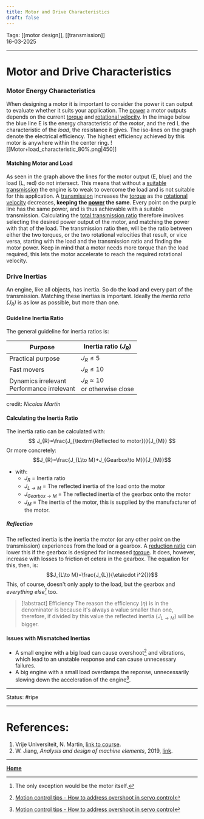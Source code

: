 ```yaml
---
title: Motor and Drive Characteristics
draft: false
---
```

Tags: [[motor design]], [[transmission]]  <br>16-03-2025

---
# Motor and Drive Characteristics
### Motor Energy Characteristics
When designing a motor it is important to consider the power it can output to evaluate whether it suits your application. The [power](Power.md) a motor outputs depends on the current [torque](Torque.md) and [rotational velocity](angular%20velocity).
In the image below the blue line E is the energy characteristic of the _motor_, and the red L the characteristic of the _load_, the resistance it gives. 
The iso-lines on the graph denote the electrical efficiency. The highest efficiency achieved by this motor is anywhere within the center ring.
![[Motor+load_characteristic_80%.png|450]] 
#### Matching Motor and Load
As seen in the graph above the lines for the motor output (E, blue) and the load (L, red) do not intersect. This means that without a [suitable transmission](Transmission%20design) the engine is to weak to overcome the load and is not suitable for this application.
A [transmission](Transmission%20Design.md) increases the [torque](Torque.md) as the [rotational velocity](angular%20velocity) decreases, __keeping the [power](Power.md) the same__. Every point on the purple line has the same power, and is thus achievable with a suitable transmission. Calculating the [total transmission ratio](Transmission%20Design.md) therefore involves selecting the desired power output of the motor, and matching the power with that of the load. The transmission ratio then, will be the ratio between either the two torques, or the two rotational velocities that result, or vice versa, starting with the load and the transmission ratio and finding the motor power.
Keep in mind that a motor needs more torque than the load required, this lets the motor accelerate to reach the required rotational velocity.
### Drive Inertias
An engine, like all objects, has inertia. So do the load and every part of the transmission. Matching these inertias is important. Ideally the _inertia ratio ($J_R$)_ is as low as possible, but more than one.
#### Guideline Inertia Ratio
The general guideline for inertia ratios is:

| Purpose                                        | Inertia ratio ($J_R$)                  |
| ---------------------------------------------- | -------------------------------------- |
| Practical purpose                              | $J_{R}\le5$                            |
| Fast movers                                    | $J_{R}\le10$                           |
| Dynamics irrelevant <br>Performance irrelevant | $J_{R}\approx10$<br>or otherwise close |
credit: _Nicolas Martin_
#### Calculating the Inertia Ratio
The inertia ratio can be calculated with:
$$
J_{R}=\frac{J_{\textrm{Reflected to motor}}}{J_{M}}
$$
Or more concretely:
$$J_{R}=\frac{J_{L\to M}+J_{Gearbox\to M}}{J_{M}}$$
- with:
	- $J_R$ = Inertia ratio
	- $J_{L\to M}$ = The reflected inertia of the load onto the motor
	- $J_{Gearbox\to M}$ = The reflected inertia of the gearbox onto the motor
	- $J_M$ = The inertia of the motor, this is supplied by the manufacturer of the motor.
##### Reflection
The reflected inertia is the inertia the motor (or any other point on the transmission) experiences from the load or a gearbox. A [reduction ratio](Gears#gear%20ratios) can lower this if the gearbox is designed for increased [torque](torque). It does, however, increase with losses to friction et cetera in the gearbox. The equation for this, then, is:
$$J_{L\to M}=\frac{J_{L}}{\eta\cdot i^2{}}$$
This, of course, doesn't only apply to the load, but the gearbox and _everything else[^except]_ too.
> [!abstract] Efficiency
> The reason the efficiency ($\eta$) is in the denominator is because it's always a value smaller than one, therefore, if divided by this value the reflected inertia ($J_{L\to M}$) will be bigger.

#### Issues with Mismatched Inertias
- A small engine with a big load can cause overshoot[^overshoot] and vibrations, which lead to an unstable response and can cause unnecessary failures.
- A big engine with a small load overdamps the reponse, unnecessarily slowing down the acceleration of the engine[^overshoot].










---
Status: #ripe

---
# References:
[^overshoot]: [Motion control tips - How to address overshoot in servo control](https://www.motioncontroltips.com/how-to-address-overshoot-in-servo-control/)
[^except]: The only exception would be the motor itself.
1. Vrije Universiteit, N. Martin, [link to course](https://canvas.utwente.nl/courses/15351/modules/77332).
2. W. Jiang, _Analysis and design of machine elements_, 2019, [link](https://ut.on.worldcat.org/oclc/1084505954).
---
__[Home](!%20Machine%20Elements%20Overview.md)__